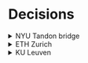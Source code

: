 # Decisions

<details>

<summary>NYU Tandon bridge</summary>

* DEADLINE: 12/1/24
* Resume
* Statement of purpose
* International transcripts

</details>

<details>

<summary>ETH Zurich</summary>

* Master in Computer science
  * 1 - 30/11/2024
  * [https://ethz.ch/en/studies/master/application/master-informatik.html](https://ethz.ch/en/studies/master/application/master-informatik.html)
  * [https://sce.ethz.ch/en/apply-and-study/how-to-apply/application-documents.html](https://sce.ethz.ch/en/apply-and-study/how-to-apply/application-documents.html)
  * **Language of instruction/Proof of language proficiency**\
    English, proof of proficiency required by the application deadline: Level C1, see [Language requirements](https://ethz.ch/en/studies/master/application/language-requirements.html)
  *   **Recommendation letter**

      Two recommendation letters in English. We strongly prefer letters from academia, or from referees with an academic background. &#x20;
  *   **Motivation letter**

      Approximately one A4 page in the language of instruction of the chosen programme, stating your motivation for choosing this specific Master's degree programme at ETH Zurich.
* Cas in Computer science
  * [https://sce.ethz.ch/en/programmes-and-courses/search-current-courses/cas/cas-eth-in-informatik.html](https://sce.ethz.ch/en/programmes-and-courses/search-current-courses/cas/cas-eth-in-informatik.html)
  * 15.08–15.11.2024 for Spring Semester 2025 ([rolling admission](https://sce.ethz.ch/en/apply-and-study/admission/admission-process-and-withdrawal.html#par\_greybox))\
    15.03–15.06.2025 for Autumn Semester 2025 ([rolling admission](https://sce.ethz.ch/en/apply-and-study/admission/admission-process-and-withdrawal.html#par\_greybox))

</details>

<details>

<summary>KU Leuven</summary>

* [https://onderwijsaanbod.kuleuven.be/opleidingen/e/SC\_52364422.htm#bl=01,0101,02,0202,020201,020202,0402](https://onderwijsaanbod.kuleuven.be/opleidingen/e/SC\_52364422.htm#bl=01,0101,02,0202,020201,020202,0402)
* [https://onderwijsaanbod.kuleuven.be/opleidingen/e/SC\_52364422.htm#activetab=voorwaarden\_2](https://onderwijsaanbod.kuleuven.be/opleidingen/e/SC\_52364422.htm#activetab=voorwaarden\_2)
* Applications for the academic year 2024-2025 open on 12 October 2023. The deadline to apply for this programme is: 1 March
* [https://www.kuleuven.be/english/application/requesteddocuments](https://www.kuleuven.be/english/application/requesteddocuments)
* Requires GRE

</details>
